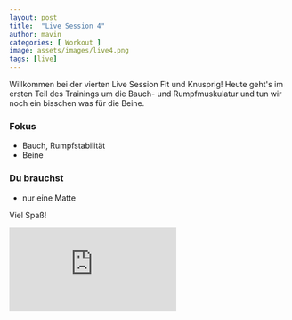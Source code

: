 ```yaml
---
layout: post
title:  "Live Session 4"
author: mavin
categories: [ Workout ]
image: assets/images/live4.png
tags: [live]
---
```


Willkommen bei der vierten Live Session Fit und Knusprig! Heute geht's im ersten Teil des Trainings
um die Bauch- und Rumpfmuskulatur und tun wir noch ein bisschen was für die Beine.

### Fokus
- Bauch, Rumpfstabilität
- Beine

### Du brauchst
- nur eine Matte

Viel Spaß!


<div class="embed-responsive embed-responsive-16by9">
  <iframe class="embed-responsive-item" src="https://www.youtube.com/embed/_bkVDzOqTQg" frameborder="0" allow="accelerometer; autoplay; encrypted-media; gyroscope; picture-in-picture" allowfullscreen></iframe>
</div>